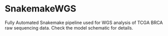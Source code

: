 # SnakemakeWGS
Fully Automated Snakemake pipeline used for WGS analysis of TCGA BRCA raw sequencing data. Check the model schematic for details.

